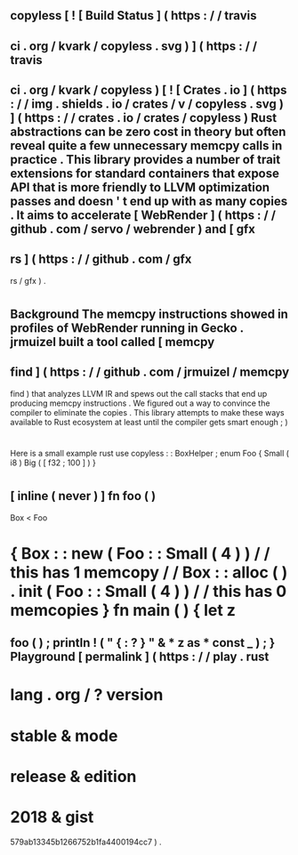 #
#
copyless
[
!
[
Build
Status
]
(
https
:
/
/
travis
-
ci
.
org
/
kvark
/
copyless
.
svg
)
]
(
https
:
/
/
travis
-
ci
.
org
/
kvark
/
copyless
)
[
!
[
Crates
.
io
]
(
https
:
/
/
img
.
shields
.
io
/
crates
/
v
/
copyless
.
svg
)
]
(
https
:
/
/
crates
.
io
/
crates
/
copyless
)
Rust
abstractions
can
be
zero
cost
in
theory
but
often
reveal
quite
a
few
unnecessary
memcpy
calls
in
practice
.
This
library
provides
a
number
of
trait
extensions
for
standard
containers
that
expose
API
that
is
more
friendly
to
LLVM
optimization
passes
and
doesn
'
t
end
up
with
as
many
copies
.
It
aims
to
accelerate
[
WebRender
]
(
https
:
/
/
github
.
com
/
servo
/
webrender
)
and
[
gfx
-
rs
]
(
https
:
/
/
github
.
com
/
gfx
-
rs
/
gfx
)
.
#
#
Background
The
memcpy
instructions
showed
in
profiles
of
WebRender
running
in
Gecko
.
jrmuizel
built
a
tool
called
[
memcpy
-
find
]
(
https
:
/
/
github
.
com
/
jrmuizel
/
memcpy
-
find
)
that
analyzes
LLVM
IR
and
spews
out
the
call
stacks
that
end
up
producing
memcpy
instructions
.
We
figured
out
a
way
to
convince
the
compiler
to
eliminate
the
copies
.
This
library
attempts
to
make
these
ways
available
to
Rust
ecosystem
at
least
until
the
compiler
gets
smart
enough
;
)
#
#
Here
is
a
small
example
rust
use
copyless
:
:
BoxHelper
;
enum
Foo
{
Small
(
i8
)
Big
(
[
f32
;
100
]
)
}
#
[
inline
(
never
)
]
fn
foo
(
)
-
>
Box
<
Foo
>
{
Box
:
:
new
(
Foo
:
:
Small
(
4
)
)
/
/
this
has
1
memcopy
/
/
Box
:
:
alloc
(
)
.
init
(
Foo
:
:
Small
(
4
)
)
/
/
this
has
0
memcopies
}
fn
main
(
)
{
let
z
=
foo
(
)
;
println
!
(
"
{
:
?
}
"
&
*
z
as
*
const
_
)
;
}
Playground
[
permalink
]
(
https
:
/
/
play
.
rust
-
lang
.
org
/
?
version
=
stable
&
mode
=
release
&
edition
=
2018
&
gist
=
579ab13345b1266752b1fa4400194cc7
)
.
